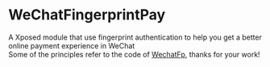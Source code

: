 # WeChatFingerprintPay
A Xposed module that use fingerprint authentication to help you get a better online payment experience in WeChat
<br>
Some of the principles refer to the code of <a href="https://github.com/dss16694/WechatFp">WechatFp</a>, thanks for your work!
